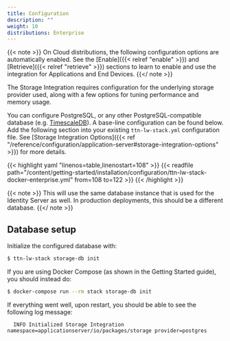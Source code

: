 ```yaml
---
title: Configuration
description: ""
weight: 10
distributions: Enterprise
---
```


{{< note >}} On Cloud distributions, the following configuration options are automatically enabled. See the [Enable]({{< relref "enable" >}}) and [Retrieve]({{< relref "retrieve" >}}) sections to learn to enable and use the integration for Applications and End Devices. {{</ note >}}

The Storage Integration requires configuration for the underlying storage provider used, along with a few options for tuning performance and memory usage.

You can configure PostgreSQL, or any other PostgreSQL-compatible database (e.g. [TimescaleDB](https://www.timescale.com/)). A base-line configuration can be found below. Add the following section into your existing `ttn-lw-stack.yml` configuration file. See [Storage Integration Options]({{< ref "/reference/configuration/application-server#storage-integration-options" >}}) for more details.

{{< highlight yaml "linenos=table,linenostart=108" >}}
{{< readfile path="/content/getting-started/installation/configuration/ttn-lw-stack-docker-enterprise.yml" from=108 to=122 >}}
{{< /highlight >}}

{{< note >}} This will use the same database instance that is used for the Identity Server as well. In production deployments, this should be a different database. {{</ note >}}

## Database setup

Initialize the configured database with:

```bash
$ ttn-lw-stack storage-db init
```

If you are using Docker Compose (as shown in the Getting Started guide), you should instead do:

```bash
$ docker-compose run --rm stack storage-db init
```

If everything went well, upon restart, you should be able to see the following log message:

```
  INFO Initialized Storage Integration          namespace=applicationserver/io/packages/storage provider=postgres
```
